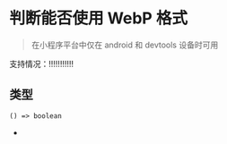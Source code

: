 # 判断能否使用 WebP 格式
> 在小程序平台中仅在 android 和 devtools 设备时可用

支持情况：!!!!!!!!!!!
## 类型[​](canIUseWebp.html#类型)
```tsx
() => boolean
```

-
